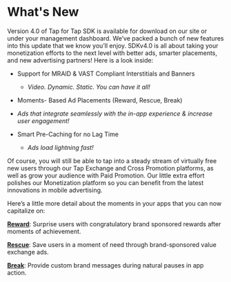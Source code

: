 # What's New

Version 4.0 of Tap for Tap SDK is available for download on our site or under your management dashboard. We’ve packed a bunch of new features into this update that we know you’ll enjoy. SDKv4.0 is all about taking your monetization efforts to the next level with better ads, smarter placements, and new advertising partners!  Here is a look inside:

* Support for MRAID & VAST Compliant Interstitials and Banners
  * _Video. Dynamic. Static. You can have it all!_

*  Moments- Based Ad Placements (Reward, Rescue, Break)
  * _Ads that integrate seamlessly with the in-app experience & increase user engagement!_

* Smart Pre-Caching for no Lag Time 
  * _Ads load lightning fast!_

Of course, you will still be able to tap into a steady stream of virtually free new users through our Tap Exchange and Cross Promotion platforms, as well as grow your audience with Paid Promotion. Our little extra effort polishes our Monetization platform so you can benefit from the latest innovations in mobile advertising. 

Here’s a little more detail about  the moments in your apps that you can now capitalize on:

[__Reward__](doc/make-money/reward-moment): Surprise users with congratulatory brand sponsored rewards after moments of achievement. 

[__Rescue__](doc/make-money/rescue-moment): Save users in a moment of need through brand-sponsored value exchange ads.

[__Break__](doc/make-money/break-moment): Provide custom brand messages during natural pauses in app action.
